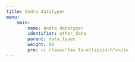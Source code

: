 ```yaml
---
title: Andra datatyper
menu:
    main:
        name: Andra datatyper
        identifier: other_data
        parent: data_types
        weight: 80
        pre: <i class="fas fa-ellipsis-h"></i>
---
```

